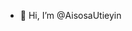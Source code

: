 - 👋 Hi, I’m @AisosaUtieyin

<!---
AisosaUtieyin/AisosaUtieyin is a ✨ special ✨ repository because its `README.md` (this file) appears on your GitHub profile.
You can click the Preview link to take a look at your changes.
--->
